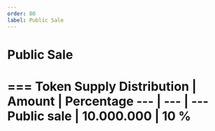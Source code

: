 ```yaml
---
order: 80
label: Public Sale
---
```

# Public Sale



=== Token Supply
Distribution       | Amount       | Percentage
---                | ---          | ---
Public sale        | 10.000.000   | 10 %
===
